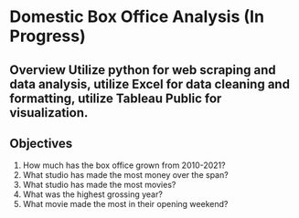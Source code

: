 # Domestic Box Office Analysis (In Progress)
## Overview Utilize python for web scraping and data analysis, utilize Excel for data cleaning and formatting, utilize Tableau Public for visualization.  

## Objectives
1. How much has the box office grown from 2010-2021?
2. What studio has made the most money over the span?
3. What studio has made the most movies?
4. What was the highest grossing year?
5. What movie made the most in their opening weekend?
